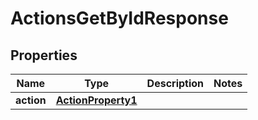 

# ActionsGetByIdResponse


## Properties

| Name | Type | Description | Notes |
|------------ | ------------- | ------------- | -------------|
|**action** | [**ActionProperty1**](ActionProperty1.md) |  |  |



